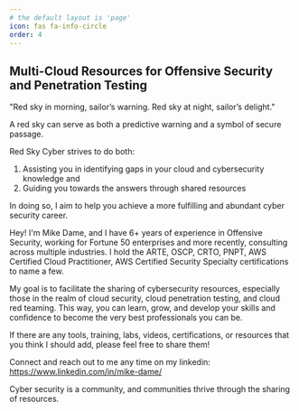 ```yaml
---
# the default layout is 'page'
icon: fas fa-info-circle
order: 4
---
```



## Multi-Cloud Resources for Offensive Security and Penetration Testing

"Red sky in morning, sailor’s warning. Red sky at night, sailor’s delight."

A red sky can serve as both a predictive warning and a symbol of secure passage. 

Red Sky Cyber strives to do both:
1. Assisting you in identifying gaps in your cloud and cybersecurity knowledge 
and
2. Guiding you towards the answers through shared resources 

In doing so, I aim to help you achieve a more fulfilling and abundant cyber security career.

Hey! I'm Mike Dame, and I have 6+ years of experience in Offensive Security, working for Fortune 50 enterprises and more recently, consulting across multiple industries. I hold the ARTE, OSCP, CRTO, PNPT, AWS Certified Cloud Practitioner, AWS Certified Security Specialty certifications to name a few.

My goal is to facilitate the sharing of cybersecurity resources, especially those in the realm of cloud security, cloud penetration testing, and cloud red teaming. This way, you can learn, grow, and develop your skills and confidence to become the very best professionals you can be.

If there are any tools, training, labs, videos, certifications, or resources that you think I should add, please feel free to share them!

Connect and reach out to me any time on my linkedin: https://www.linkedin.com/in/mike-dame/

Cyber security is a community, and communities thrive through the sharing of resources.